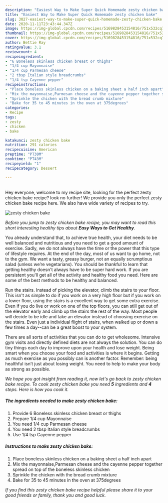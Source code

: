 ```yaml
---
description: "Easiest Way to Make Super Quick Homemade zesty chicken bake"
title: "Easiest Way to Make Super Quick Homemade zesty chicken bake"
slug: 3027-easiest-way-to-make-super-quick-homemade-zesty-chicken-bake
date: 2020-11-11T23:43:44.347Z
image: https://img-global.cpcdn.com/recipes/5169828453154816/751x532cq70/zesty-chicken-bake-recipe-main-photo.jpg
thumbnail: https://img-global.cpcdn.com/recipes/5169828453154816/751x532cq70/zesty-chicken-bake-recipe-main-photo.jpg
cover: https://img-global.cpcdn.com/recipes/5169828453154816/751x532cq70/zesty-chicken-bake-recipe-main-photo.jpg
author: Bettie Ray
ratingvalue: 3.1
reviewcount: 4
recipeingredient:
- "6 Boneless skinless chicken breast or thighs"
- "1/4 cup Mayonnaise"
- "1/4 cup Parmesan cheese"
- "2 tbsp Italian style breadcrumbs"
- "1/4 tsp Cayenne pepper"
recipeinstructions:
- "Place boneless skinless chicken on a baking sheet a half inch apart"
- "Mix the mayonnaise,Parmesan cheese and the cayenne pepper together spread on top of the boneless skinless chicken"
- "Sprinkle the chicken with the bread crumb mixture"
- "Bake for 35 to 45 minutes in the oven at 375degrees"
categories:
- Recipe
tags:
- zesty
- chicken
- bake

katakunci: zesty chicken bake 
nutrition: 291 calories
recipecuisine: American
preptime: "PT30M"
cooktime: "PT43M"
recipeyield: "1"
recipecategory: Dessert

---
```

<br>
Hey everyone, welcome to my recipe site, looking for the perfect zesty chicken bake recipe? look no further! We provide you only the perfect zesty chicken bake recipe here. We also have wide variety of recipes to try.
<br>


![zesty chicken bake](https://img-global.cpcdn.com/recipes/5169828453154816/751x532cq70/zesty-chicken-bake-recipe-main-photo.jpg)

<i>Before you jump to zesty chicken bake recipe, you may want to read this short interesting healthy tips about <strong>Easy Ways to Get Healthy</strong>.</i>

You already understand that, to achieve true health, your diet needs to be well balanced and nutritious and you need to get a good amount of exercise. Sadly, we do not always have the time or the power that this type of lifestyle requires. At the end of the day, most of us want to go home, not to the gym. We want a tasty, greasy burger, not an equally scrumptious salad (unless we’re vegetarians). You should be thankful to learn that getting healthy doesn't always have to be super hard work. If you are persistent you'll get all of the activity and healthy food you need. Here are some of the best methods to be healthy and balanced.

Run the stairs. Instead of picking the elevator, climb the stairs to your floor. This isn't as simple to do if you work on a very high floor but if you work on a lower floor, using the stairs is a excellent way to get some extra exercise. Even if you do live or work on one of the top floors, you can still get out of the elevator early and climb up the stairs the rest of the way. Most people will decide to be idle and take an elevator instead of choosing exercise on the stairs. Even just a individual flight of stairs, when walked up or down a few times a day--can be a great boost to your system. 

There are all sorts of activities that you can do to get wholesome. Intensive gym visits and directly defined diets are not always the solution. You can do tiny things each day to improve upon your health and lose weight. Being smart when you choose your food and activities is where it begins. Getting as much exercise as you possibly can is another factor. Remember: being healthful isn’t just about losing weight. You need to help to make your body as strong as possible. 


<i>We hope you got insight from reading it, now let's go back to zesty chicken bake recipe. To cook zesty chicken bake you need <strong>5</strong> ingredients and <strong>4</strong> steps. Here is how you cook it.
</i>

##### The ingredients needed to make zesty chicken bake:

1. Provide 6 Boneless skinless chicken breast or thighs
1. Prepare 1/4 cup Mayonnaise
1. You need 1/4 cup Parmesan cheese
1. You need 2 tbsp Italian style breadcrumbs
1. Use 1/4 tsp Cayenne pepper


##### Instructions to make zesty chicken bake:

1. Place boneless skinless chicken on a baking sheet a half inch apart
1. Mix the mayonnaise,Parmesan cheese and the cayenne pepper together spread on top of the boneless skinless chicken
1. Sprinkle the chicken with the bread crumb mixture
1. Bake for 35 to 45 minutes in the oven at 375degrees


<i>If you find this zesty chicken bake recipe helpful please share it to your good friends or family, thank you and good luck.</i>
